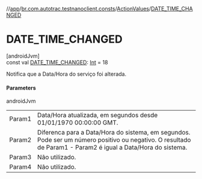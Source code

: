 //[app](../../../index.md)/[br.com.autotrac.testnanoclient.consts](../index.md)/[ActionValues](index.md)/[DATE_TIME_CHANGED](-d-a-t-e_-t-i-m-e_-c-h-a-n-g-e-d.md)

# DATE_TIME_CHANGED

[androidJvm]\
const val [DATE_TIME_CHANGED](-d-a-t-e_-t-i-m-e_-c-h-a-n-g-e-d.md): [Int](https://kotlinlang.org/api/latest/jvm/stdlib/kotlin/-int/index.html) = 18

Notifica que a Data/Hora do serviço foi alterada.

#### Parameters

androidJvm

| | |
|---|---|
| Param1 | Data/Hora atualizada, em segundos desde 01/01/1970 00:00:00 GMT. |
| Param2 | Diferenca para a Data/Hora do sistema, em segundos. Pode ser um número positivo ou negativo. O resultado de Param1 - Param2 é igual a Data/Hora do sistema. |
| Param3 | Não utilizado. |
| Param4 | Não utilizado. |
